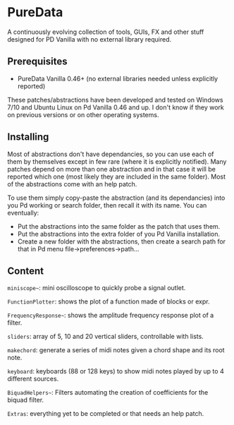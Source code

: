 # PureData

A continuously evolving collection of tools, GUIs, FX and other stuff designed for PD Vanilla with no external library required.

## Prerequisites

* PureData Vanilla 0.46+ (no external libraries needed unless explicitly reported)

These patches/abstractions have been developed and tested on Windows 7/10 and Ubuntu Linux on Pd Vanilla 0.46 and up. I don't know if they work on previous versions or on other operating systems.

## Installing

Most of abstractions don't have dependancies, so you can use each of them by themselves except in few rare (where it is explicitly notified). Many patches depend on more than one abstraction and in that case it will be reported which one (most likely they are included in the same folder). Most of the abstractions come with an help patch.

To use them simply copy-paste the abstraction (and its dependancies) into you Pd working or search folder, then recall it with its name. You can eventually:
* Put the abstractions into the same folder as the patch that uses them.
* Put the abstractions into the extra folder of you Pd Vanilla installation.
* Create a new folder with the abstractions, then create a search path for that in Pd menu file->preferences->path...

## Content

`miniscope~`: mini oscilloscope to quickly probe a signal outlet.

`FunctionPlotter`: shows the plot of a function made of blocks or expr.

`FrequencyResponse~`: shows the amplitude frequency response plot of a filter.

`sliders`: array of 5, 10 and 20 vertical sliders, controllable with lists.

`makechord`: generate a series of midi notes given a chord shape and its root note.

`keyboard`: keyboards (88 or 128 keys) to show midi notes played by up to 4 different sources.

`BiquadHelpers~`: Filters automating the creation of coefficients for the biquad filter.

`Extras`: everything yet to be completed or that needs an help patch.